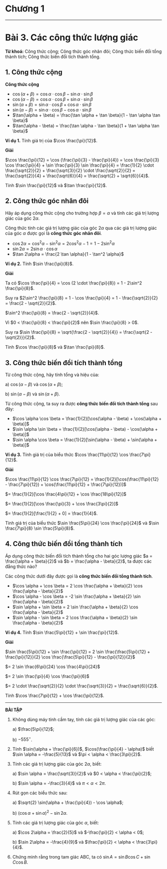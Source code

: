 # Chương 1
---
# Bài 3. Các công thức lượng giác

**Từ khoá:** Công thức cộng; Công thức góc nhân đôi; Công thức biến đổi tổng thành tích; Công thức biến đổi tích thành tổng.

## 1. Công thức cộng

**Công thức cộng**
*   $\cos(\alpha + \beta) = \cos \alpha \cdot \cos \beta - \sin \alpha \cdot \sin \beta$
*   $\cos(\alpha - \beta) = \cos \alpha \cdot \cos \beta + \sin \alpha \cdot \sin \beta$
*   $\sin(\alpha + \beta) = \sin \alpha \cdot \cos \beta + \cos \alpha \cdot \sin \beta$
*   $\sin(\alpha - \beta) = \sin \alpha \cdot \cos \beta - \cos \alpha \cdot \sin \beta$
*   $\tan(\alpha + \beta) = \frac{\tan \alpha + \tan \beta}{1 - \tan \alpha \tan \beta}$
*   $\tan(\alpha - \beta) = \frac{\tan \alpha - \tan \beta}{1 + \tan \alpha \tan \beta}$

**Ví dụ 1.** Tính giá trị của $\cos \frac{\pi}{12}$.

**Giải**

$\cos \frac{\pi}{12} = \cos (\frac{\pi}{3} - \frac{\pi}{4}) = \cos \frac{\pi}{3} \cos \frac{\pi}{4} + \sin \frac{\pi}{3} \sin \frac{\pi}{4} = \frac{1}{2} \cdot \frac{\sqrt{2}}{2} + \frac{\sqrt{3}}{2} \cdot \frac{\sqrt{2}}{2} = \frac{\sqrt{2}}{4} + \frac{\sqrt{6}}{4} = \frac{\sqrt{2} + \sqrt{6}}{4}$.

Tính $\sin \frac{\pi}{12}$ và $\tan \frac{\pi}{12}$.

## 2. Công thức góc nhân đôi

Hãy áp dụng công thức cộng cho trường hợp $\beta = \alpha$ và tính các giá trị lượng giác của góc $2\alpha$.

Công thức tính các giá trị lượng giác của góc $2\alpha$ qua các giá trị lượng giác của góc $\alpha$ được gọi là **công thức góc nhân đôi**.
*   $\cos 2\alpha = \cos^2 \alpha - \sin^2 \alpha = 2\cos^2 \alpha - 1 = 1 - 2\sin^2 \alpha$
*   $\sin 2\alpha = 2 \sin \alpha \cdot \cos \alpha$
*   $\tan 2\alpha = \frac{2 \tan \alpha}{1 - \tan^2 \alpha}$

**Ví dụ 2.** Tính $\sin \frac{\pi}{8}$.

**Giải**

Ta có $\cos \frac{\pi}{4} = \cos (2 \cdot \frac{\pi}{8}) = 1 - 2\sin^2 \frac{\pi}{8}$.

Suy ra $2\sin^2 \frac{\pi}{8} = 1 - \cos \frac{\pi}{4} = 1 - \frac{\sqrt{2}}{2} = \frac{2 - \sqrt{2}}{2}$.

$\sin^2 \frac{\pi}{8} = \frac{2 - \sqrt{2}}{4}$.

Vì $0 < \frac{\pi}{8} < \frac{\pi}{2}$ nên $\sin \frac{\pi}{8} > 0$.

Suy ra $\sin \frac{\pi}{8} = \sqrt{\frac{2 - \sqrt{2}}{4}} = \frac{\sqrt{2 - \sqrt{2}}}{2}$.


Tính $\cos \frac{\pi}{8}$ và $\tan \frac{\pi}{8}$.

## 3. Công thức biến đổi tích thành tổng

Từ công thức cộng, hãy tính tổng và hiệu của:

a) $\cos(\alpha - \beta)$ và $\cos(\alpha + \beta)$;

b) $\sin(\alpha - \beta)$ và $\sin(\alpha + \beta)$.

Từ công thức cộng, ta suy ra được **công thức biến đổi tích thành tổng** sau đây:
*   $\cos \alpha \cos \beta = \frac{1}{2}[\cos(\alpha - \beta) + \cos(\alpha + \beta)]$
*   $\sin \alpha \sin \beta = \frac{1}{2}[\cos(\alpha - \beta) - \cos(\alpha + \beta)]$
*   $\sin \alpha \cos \beta = \frac{1}{2}[\sin(\alpha - \beta) + \sin(\alpha + \beta)]$

**Ví dụ 3.** Tính giá trị của biểu thức $\cos \frac{11\pi}{12} \cos \frac{7\pi}{12}$.

**Giải**

$\cos \frac{11\pi}{12} \cos \frac{7\pi}{12} = \frac{1}{2}[\cos(\frac{11\pi}{12} - \frac{7\pi}{12}) + \cos(\frac{11\pi}{12} + \frac{7\pi}{12})]$

$= \frac{1}{2}[\cos \frac{4\pi}{12} + \cos \frac{18\pi}{12}]$

$= \frac{1}{2}[\cos \frac{\pi}{3} + \cos \frac{3\pi}{2}]$

$= \frac{1}{2}[\frac{1}{2} + 0] = \frac{1}{4}$.

Tính giá trị của biểu thức $\sin \frac{5\pi}{24} \cos \frac{\pi}{24}$ và $\sin \frac{7\pi}{8} \sin \frac{5\pi}{8}$.

## 4. Công thức biến đổi tổng thành tích

Áp dụng công thức biến đổi tích thành tổng cho hai góc lượng giác $a = \frac{\alpha + \beta}{2}$ và $b = \frac{\alpha - \beta}{2}$, ta được các đẳng thức nào?

Các công thức dưới đây được gọi là **công thức biến đổi tổng thành tích**.
*   $\cos \alpha + \cos \beta = 2 \cos \frac{\alpha + \beta}{2} \cos \frac{\alpha - \beta}{2}$
*   $\cos \alpha - \cos \beta = -2 \sin \frac{\alpha + \beta}{2} \sin \frac{\alpha - \beta}{2}$
*   $\sin \alpha + \sin \beta = 2 \sin \frac{\alpha + \beta}{2} \cos \frac{\alpha - \beta}{2}$
*   $\sin \alpha - \sin \beta = 2 \cos \frac{\alpha + \beta}{2} \sin \frac{\alpha - \beta}{2}$

**Ví dụ 4.** Tính $\sin \frac{5\pi}{12} + \sin \frac{\pi}{12}$.

**Giải**

$\sin \frac{5\pi}{12} + \sin \frac{\pi}{12} = 2 \sin \frac{\frac{5\pi}{12} + \frac{\pi}{12}}{2} \cos \frac{\frac{5\pi}{12} - \frac{\pi}{12}}{2}$

$= 2 \sin \frac{6\pi}{24} \cos \frac{4\pi}{24}$

$= 2 \sin \frac{\pi}{4} \cos \frac{\pi}{6}$

$= 2 \cdot \frac{\sqrt{2}}{2} \cdot \frac{\sqrt{3}}{2} = \frac{\sqrt{6}}{2}$.

Tính $\cos \frac{7\pi}{12} + \cos \frac{\pi}{12}$.

---

**BÀI TẬP**

1.  Không dùng máy tính cầm tay, tính các giá trị lượng giác của các góc:

    a) $\frac{5\pi}{12}$;

    b) $-555^\circ$.
2.  Tính $\sin(\alpha + \frac{\pi}{6})$, $\cos(\frac{\pi}{4} - \alpha)$ biết $\sin \alpha = -\frac{5}{13}$ và $\pi < \alpha < \frac{3\pi}{2}$.
3.  Tính các giá trị lượng giác của góc $2\alpha$, biết:

    a) $\sin \alpha = \frac{\sqrt{3}}{2}$ và $0 < \alpha < \frac{\pi}{2}$;

    b) $\sin \alpha = -\frac{3}{4}$ và $\pi < \alpha < 2\pi$.
4.  Rút gọn các biểu thức sau:

    a) $\sqrt{2} \sin(\alpha + \frac{\pi}{4}) - \cos \alpha$;

    b) $(\cos \alpha + \sin \alpha)^2 - \sin 2\alpha$.
5.  Tính các giá trị lượng giác của góc $\alpha$, biết:

    a) $\cos 2\alpha = \frac{2}{5}$ và $-\frac{\pi}{2} < \alpha < 0$;

    b) $\sin 2\alpha = -\frac{4}{9}$ và $\frac{\pi}{2} < \alpha < \frac{3\pi}{4}$.
6.  Chứng minh rằng trong tam giác ABC, ta có $\sin A = \sin B \cos C + \sin C \cos B$.
